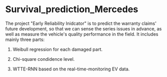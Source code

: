 # Survival_prediction_Mercedes

The project "Early Reliability Inidcator" is to predict the warranty claims' future development, so that we can sense the series issues in advance, as well as measure the vehicle's quality performance in the field. It includes mainly three parts:

1. Weibull regression for each damaged part.


2. Chi-square condidence level.


3. WTTE-RNN based on the real-time-monitoring EV data.
